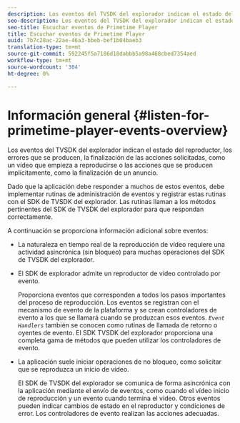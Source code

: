 ```yaml
---
description: Los eventos del TVSDK del explorador indican el estado del reproductor, los errores que se producen, la finalización de las acciones solicitadas, como un vídeo que empieza a reproducirse o las acciones que se producen implícitamente, como la finalización de un anuncio.
seo-description: Los eventos del TVSDK del explorador indican el estado del reproductor, los errores que se producen, la finalización de las acciones solicitadas, como un vídeo que empieza a reproducirse o las acciones que se producen implícitamente, como la finalización de un anuncio.
seo-title: Escuchar eventos de Primetime Player
title: Escuchar eventos de Primetime Player
uuid: 7b7c28ac-22ae-46a3-bbeb-bef1b04baeb3
translation-type: tm+mt
source-git-commit: 592245f5a7186d18dabbb5a98a468cbed7354aed
workflow-type: tm+mt
source-wordcount: '304'
ht-degree: 0%

---
```



# Información general {#listen-for-primetime-player-events-overview}

Los eventos del TVSDK del explorador indican el estado del reproductor, los errores que se producen, la finalización de las acciones solicitadas, como un vídeo que empieza a reproducirse o las acciones que se producen implícitamente, como la finalización de un anuncio.

Dado que la aplicación debe responder a muchos de estos eventos, debe implementar rutinas de administración de eventos y registrar estas rutinas con el SDK de TVSDK del explorador. Las rutinas llaman a los métodos pertinentes del SDK de TVSDK del explorador para que respondan correctamente.

A continuación se proporciona información adicional sobre eventos:

* La naturaleza en tiempo real de la reproducción de vídeo requiere una actividad asincrónica (sin bloqueo) para muchas operaciones del SDK de TVSDK del explorador.
* El SDK de explorador admite un reproductor de vídeo controlado por evento.

   Proporciona eventos que corresponden a todos los pasos importantes del proceso de reproducción. Los eventos se registran con el mecanismo de evento de la plataforma y se crean controladores de evento a los que se llamará cuando se produzcan esos eventos. *`Event Handlers`* también se conocen como rutinas de llamada de retorno o oyentes de evento. El SDK TVSDK del explorador proporciona una completa gama de métodos que pueden utilizar los controladores de evento.
* La aplicación suele iniciar operaciones de no bloqueo, como solicitar que se reproduzca un inicio de vídeo.

   El SDK de TVSDK del explorador se comunica de forma asincrónica con la aplicación mediante el envío de eventos, como cuando el vídeo inicio de reproducción y un evento cuando termina el vídeo. Otros eventos pueden indicar cambios de estado en el reproductor y condiciones de error. Los controladores de evento realizan las acciones adecuadas.

